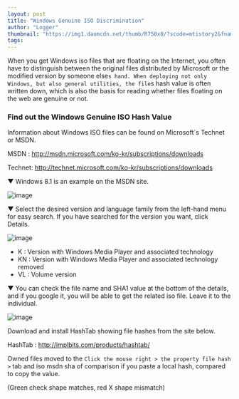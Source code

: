 ```yaml
---
layout: post
title: "Windows Genuine ISO Discrimination"
author: "Logger"
thumbnail: "https://img1.daumcdn.net/thumb/R750x0/?scode=mtistory2&fname=https%3A%2F%2Ft1.daumcdn.net%2Fcfile%2Ftistory%2F253B14345297F48610"
tags: 
---
```



When you get Windows iso files that are floating on the Internet, you often have to distinguish between the original files distributed by Microsoft or the modified version by someone else`s hand. When deploying not only Windows, but also general utilities, the file`s hash value is often written down, which is also the basis for reading whether files floating on the web are genuine or not.

### Find out the Windows Genuine ISO Hash Value

Information about Windows ISO files can be found on Microsoft`s Technet or MSDN.

MSDN : http://msdn.microsoft.com/ko-kr/subscriptions/downloads

Technet: http://technet.microsoft.com/ko-kr/subscriptions/downloads

▼ Windows 8.1 is an example on the MSDN site.

![image](https://t1.daumcdn.net/cfile/tistory/253B14345297F48610)

▼ Select the desired version and language family from the left-hand menu for easy search. If you have searched for the version you want, click Details.

![image](https://t1.daumcdn.net/cfile/tistory/224744345297F4862A)

- K : Version with Windows Media Player and associated technology
- KN : Version with Windows Media Player and associated technology removed
- VL : Volume version

▼ You can check the file name and SHA1 value at the bottom of the details, and if you google it, you will be able to get the related iso file. Leave it to the individual.

![image](https://t1.daumcdn.net/cfile/tistory/266D13345297F48722)

Download and install HashTab showing file hashes from the site below.

HashTab : http://implbits.com/products/hashtab/

Owned files moved to the `Click the mouse right > the property file hash >` tab and iso msdn sha of comparison if you paste a local hash, compared to copy the value.

(Green check shape matches, red X shape mismatch)